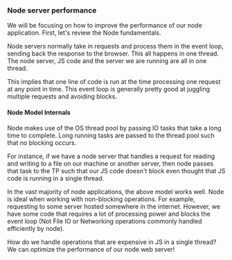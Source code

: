 
### Node server performance

We will be focusing on how to improve the performance of our node application. First, let's review the Node fundamentals. 

Node servers normally take in requests and process them in the event loop, sending back the response to the browser. This all happens in one thread. The node server, JS code and the server we are running are all in one thread. 

This implies that one line of code is run at the time processing one request at any point in time. This event loop is generally pretty good at juggling multiple requests and avoiding blocks. 
#### Node Model Internals 

Node makes use of the OS thread pool by passing IO tasks that take a long time to complete. Long running tasks are passed to the thread pool such that no blocking occurs. 

For instance, if we have a node server that handles a request for reading and writing to a file on our machine or another server, then node passes that task to the TP such that our JS code doesn't block even thought that JS code is running in a single thread. 

In the vast majority of node applications, the above model works well. Node is ideal when working with non-blocking operations. For example, requesting to some server hosted somewhere in the internet. However, we have some code that requires a lot of processing power and blocks the event loop (Not File IO or Networking operations commonly handled efficiently by node).

How do we handle operations that are expensive in JS in a single thread? We can optimize the performance of our node web server!